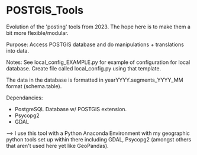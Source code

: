 # POSTGIS_Tools
Evolution of the 'posting' tools from 2023. The hope here is to make them a bit more flexible/modular. 

Purpose:
Access POSTGIS database and do manipulations + translations into data. 

Notes:
See local_config_EXAMPLE.py for example of configuration for local database. Create file called local_config.py using that template.

The data in the database is formatted in yearYYYY.segments_YYYY_MM format (schema.table). 

Dependancies:
- PostgreSQL Database w/ POSTGIS extension. 
- Psycopg2
- GDAL

--> I use this tool with a Python Anaconda Environment with my geographic python tools set up within there including GDAL, Psycopg2 (amongst others that aren't used here yet like GeoPandas). 

